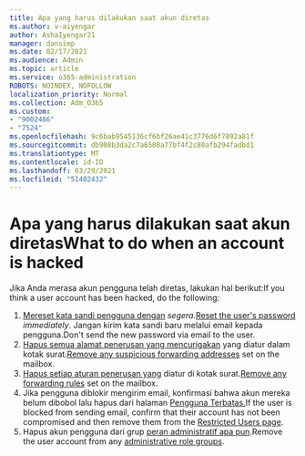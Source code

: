 ```yaml
---
title: Apa yang harus dilakukan saat akun diretas
ms.author: v-aiyengar
author: AshaIyengar21
manager: dansimp
ms.date: 02/17/2021
ms.audience: Admin
ms.topic: article
ms.service: o365-administration
ROBOTS: NOINDEX, NOFOLLOW
localization_priority: Normal
ms.collection: Adm_O365
ms.custom:
- "9002486"
- "7524"
ms.openlocfilehash: 9c6bab9545136cf6bf26ae41c3776d6f7892a81f
ms.sourcegitcommit: db908b3da2c7a6508a77bf4f2c80afb294fadbd1
ms.translationtype: MT
ms.contentlocale: id-ID
ms.lasthandoff: 03/29/2021
ms.locfileid: "51402432"
---
```

# <a name="what-to-do-when-an-account-is-hacked"></a><span data-ttu-id="51bf8-102">Apa yang harus dilakukan saat akun diretas</span><span class="sxs-lookup"><span data-stu-id="51bf8-102">What to do when an account is hacked</span></span>

<span data-ttu-id="51bf8-103">Jika Anda merasa akun pengguna telah diretas, lakukan hal berikut:</span><span class="sxs-lookup"><span data-stu-id="51bf8-103">If you think a user account has been hacked, do the following:</span></span>

1. <span data-ttu-id="51bf8-104">[Mereset kata sandi pengguna dengan](https://go.microsoft.com/fwlink/?linkid=2103704) *segera.*</span><span class="sxs-lookup"><span data-stu-id="51bf8-104">[Reset the user's password](https://go.microsoft.com/fwlink/?linkid=2103704) *immediately*.</span></span> <span data-ttu-id="51bf8-105">Jangan kirim kata sandi baru melalui email kepada pengguna.</span><span class="sxs-lookup"><span data-stu-id="51bf8-105">Don't send the new password via email to the user.</span></span>
1. <span data-ttu-id="51bf8-106">[Hapus semua alamat penerusan yang mencurigakan](https://go.microsoft.com/fwlink/?linkid=2103705) yang diatur dalam kotak surat.</span><span class="sxs-lookup"><span data-stu-id="51bf8-106">[Remove any suspicious forwarding addresses](https://go.microsoft.com/fwlink/?linkid=2103705) set on the mailbox.</span></span>
1. <span data-ttu-id="51bf8-107">[Hapus setiap aturan penerusan yang](https://go.microsoft.com/fwlink/?linkid=2103706) diatur di kotak surat.</span><span class="sxs-lookup"><span data-stu-id="51bf8-107">[Remove any forwarding rules](https://go.microsoft.com/fwlink/?linkid=2103706) set on the mailbox.</span></span>
1. <span data-ttu-id="51bf8-108">Jika pengguna diblokir mengirim email, konfirmasi bahwa akun mereka belum dibobol lalu hapus dari halaman [Pengguna Terbatas.](https://go.microsoft.com/fwlink/?linkid=2103706)</span><span class="sxs-lookup"><span data-stu-id="51bf8-108">If the user is blocked from sending email, confirm that their account has not been compromised and then remove them from the [Restricted Users page](https://go.microsoft.com/fwlink/?linkid=2103706).</span></span>
1. <span data-ttu-id="51bf8-109">Hapus akun pengguna dari grup [peran administratif apa pun](https://go.microsoft.com/fwlink/?linkid=2092294).</span><span class="sxs-lookup"><span data-stu-id="51bf8-109">Remove the user account from any [administrative role groups](https://go.microsoft.com/fwlink/?linkid=2092294).</span></span>